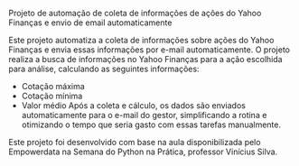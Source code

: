 Projeto de automação de coleta de informações de ações do  Yahoo Finanças e envio de email automaticamente 

Este projeto automatiza a coleta de informações sobre ações do Yahoo Finanças e envia essas informações por e-mail automaticamente. 
O projeto realiza a busca de informações no Yahoo Finanças para a ação escolhida para análise, calculando as seguintes informações:
 - Cotação máxima
 - Cotação mínima
 - Valor médio
Após a coleta e cálculo, os dados são enviados automaticamente para o e-mail do gestor,
simplificando a rotina e otimizando o tempo que seria gasto com essas tarefas manualmente.

Este projeto foi desenvolvido com base na aula disponibilizada pelo Empowerdata na Semana do Python na Prática, professor Vinícius Silva.
